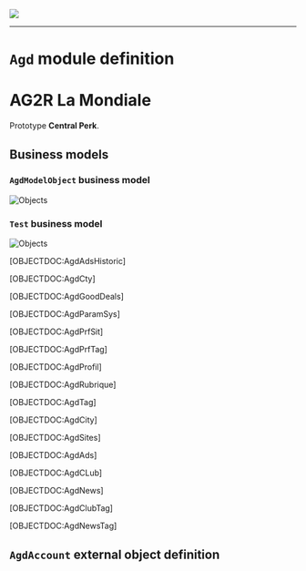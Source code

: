 <!--
 ___ _            _ _    _ _    __
/ __(_)_ __  _ __| (_)__(_) |_ /_/
\__ \ | '  \| '_ \ | / _| |  _/ -_)
|___/_|_|_|_| .__/_|_\__|_|\__\___|
            |_| 
-->
![](https://docs.simplicite.io//logos/logo250.png)
* * *

`Agd` module definition
=======================

AG2R La Mondiale
================

Prototype **Central Perk**.

Business models
---------------

### `AgdModelObject` business model

<img src="[MODEL:AgdModelObject]" alt="Objects">

### `Test` business model

<img src="[MODEL:Test]" alt="Objects">

[OBJECTDOC:AgdAdsHistoric]

[OBJECTDOC:AgdCty]

[OBJECTDOC:AgdGoodDeals]

[OBJECTDOC:AgdParamSys]

[OBJECTDOC:AgdPrfSit]

[OBJECTDOC:AgdPrfTag]

[OBJECTDOC:AgdProfil]

[OBJECTDOC:AgdRubrique]

[OBJECTDOC:AgdTag]

[OBJECTDOC:AgdCity]

[OBJECTDOC:AgdSites]

[OBJECTDOC:AgdAds]

[OBJECTDOC:AgdCLub]

[OBJECTDOC:AgdNews]

[OBJECTDOC:AgdClubTag]

[OBJECTDOC:AgdNewsTag]

`AgdAccount` external object definition
---------------------------------------




